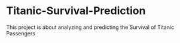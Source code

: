 # Titanic-Survival-Prediction
This project is about analyzing and predicting the Survival of Titanic Passengers
